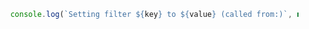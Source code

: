 
```typescript
      console.log(`Setting filter ${key} to ${value} (called from:)`, new Error().stack);
```